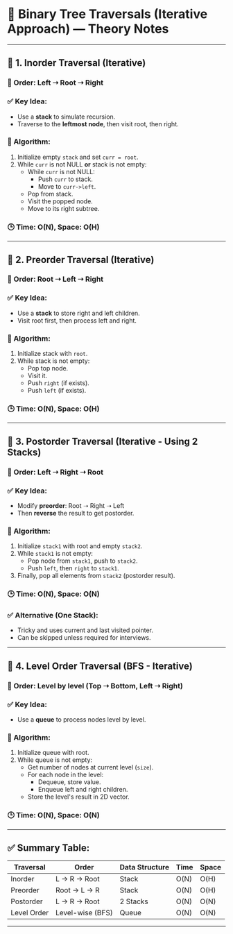 # 🌲 Binary Tree Traversals (Iterative Approach) — Theory Notes

---

## 🔁 1. Inorder Traversal (Iterative)
### 🔹 Order: Left ➝ Root ➝ Right

### ✅ Key Idea:
- Use a **stack** to simulate recursion.
- Traverse to the **leftmost node**, then visit root, then right.

### 🧠 Algorithm:
1. Initialize empty `stack` and set `curr = root`.
2. While `curr` is not NULL **or** stack is not empty:
   - While `curr` is not NULL:
     - Push `curr` to stack.
     - Move to `curr->left`.
   - Pop from stack.
   - Visit the popped node.
   - Move to its right subtree.

### 🕒 Time: O(N), Space: O(H)

---

## 🔁 2. Preorder Traversal (Iterative)
### 🔹 Order: Root ➝ Left ➝ Right

### ✅ Key Idea:
- Use a **stack** to store right and left children.
- Visit root first, then process left and right.

### 🧠 Algorithm:
1. Initialize stack with `root`.
2. While stack is not empty:
   - Pop top node.
   - Visit it.
   - Push `right` (if exists).
   - Push `left` (if exists).

### 🕒 Time: O(N), Space: O(H)

---

## 🔁 3. Postorder Traversal (Iterative - Using 2 Stacks)
### 🔹 Order: Left ➝ Right ➝ Root

### ✅ Key Idea:
- Modify **preorder**: Root ➝ Right ➝ Left
- Then **reverse** the result to get postorder.

### 🧠 Algorithm:
1. Initialize `stack1` with root and empty `stack2`.
2. While `stack1` is not empty:
   - Pop node from `stack1`, push to `stack2`.
   - Push `left`, then `right` to `stack1`.
3. Finally, pop all elements from `stack2` (postorder result).

### 🕒 Time: O(N), Space: O(N)

### ✅ Alternative (One Stack):
- Tricky and uses current and last visited pointer.
- Can be skipped unless required for interviews.

---

## 🔁 4. Level Order Traversal (BFS - Iterative)
### 🔹 Order: Level by level (Top ➝ Bottom, Left ➝ Right)

### ✅ Key Idea:
- Use a **queue** to process nodes level by level.

### 🧠 Algorithm:
1. Initialize queue with root.
2. While queue is not empty:
   - Get number of nodes at current level (`size`).
   - For each node in the level:
     - Dequeue, store value.
     - Enqueue left and right children.
   - Store the level's result in 2D vector.

### 🕒 Time: O(N), Space: O(N)

---

## ✅ Summary Table:

| Traversal     | Order            | Data Structure | Time | Space |
|---------------|------------------|----------------|------|--------|
| Inorder       | L → R → Root     | Stack          | O(N) | O(H)   |
| Preorder      | Root → L → R     | Stack          | O(N) | O(H)   |
| Postorder     | L → R → Root     | 2 Stacks       | O(N) | O(N)   |
| Level Order   | Level-wise (BFS) | Queue          | O(N) | O(N)   |

---

